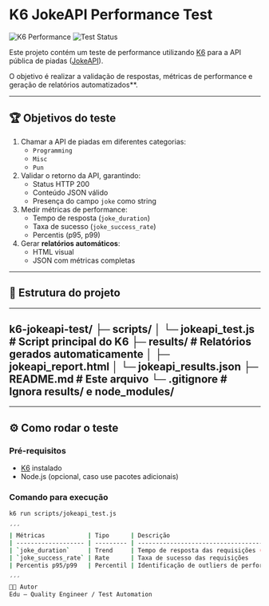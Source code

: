 # K6 JokeAPI Performance Test

![K6 Performance](https://img.shields.io/badge/K6-Performance-blue)
![Test Status](https://img.shields.io/badge/Test-Passed-brightgreen)

Este projeto contém um teste de performance utilizando [K6](https://k6.io/) para a API pública de piadas ([JokeAPI](https://v2.jokeapi.dev/)).

O objetivo é realizar a validação de respostas, métricas de performance e geração de relatórios automatizados\*\*.

---

## 🏆 Objetivos do teste

1. Chamar a API de piadas em diferentes categorias:
   - `Programming`
   - `Misc`
   - `Pun`
2. Validar o retorno da API, garantindo:
   - Status HTTP 200
   - Conteúdo JSON válido
   - Presença do campo `joke` como string
3. Medir métricas de performance:
   - Tempo de resposta (`joke_duration`)
   - Taxa de sucesso (`joke_success_rate`)
   - Percentis (p95, p99)
4. Gerar **relatórios automáticos**:
   - HTML visual
   - JSON com métricas completas

---

## 📁 Estrutura do projeto
---
k6-jokeapi-test/
├─ scripts/
│ └─ jokeapi_test.js # Script principal do K6
├─ results/ # Relatórios gerados automaticamente
│ ├─ jokeapi_report.html
│ └─ jokeapi_results.json
├─ README.md # Este arquivo
└─ .gitignore # Ignora results/ e node_modules/
---

---

## ⚙️ Como rodar o teste

### Pré-requisitos

- [K6](https://k6.io/docs/getting-started/installation/) instalado
- Node.js (opcional, caso use pacotes adicionais)

### Comando para execução

```bash
k6 run scripts/jokeapi_test.js

´´´
| Métricas            | Tipo      | Descrição                                |
| ------------------- | --------- | ---------------------------------------- |
| `joke_duration`     | Trend     | Tempo de resposta das requisições (ms)   |
| `joke_success_rate` | Rate      | Taxa de sucesso das requisições          |
| Percentis p95/p99   | Percentil | Identificação de outliers de performance |

´´´
👨‍💻 Autor
Edu – Quality Engineer / Test Automation

```
